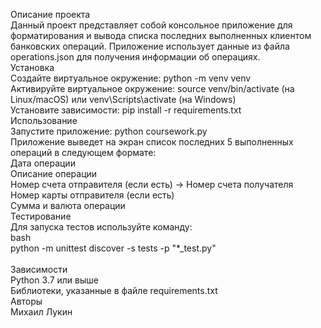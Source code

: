 Описание проекта <br/>
Данный проект представляет собой консольное приложение для форматирования и вывода списка последних выполненных клиентом банковских операций. Приложение использует данные из файла operations.json для получения информации об операциях.<br/>
Установка<br/>
Создайте виртуальное окружение: python -m venv venv<br/>
Активируйте виртуальное окружение: source venv/bin/activate (на Linux/macOS) или venv\Scripts\activate (на Windows)<br/>
Установите зависимости: pip install -r requirements.txt<br/>
Использование<br/>
Запустите приложение: python coursework.py<br/>
Приложение выведет на экран список последних 5 выполненных операций в следующем формате:<br/>
Дата операции<br/>
Описание операции<br/>
Номер счета отправителя (если есть) -> Номер счета получателя<br/>
Номер карты отправителя (если есть)<br/>
Сумма и валюта операции<br/>
Тестирование<br/>
Для запуска тестов используйте команду:<br/>
bash<br/>
python -m unittest discover -s tests -p "*_test.py"<br/>
<br/>
Зависимости<br/>
Python 3.7 или выше<br/>
Библиотеки, указанные в файле requirements.txt<br/>
Авторы<br/>
Михаил Лукин